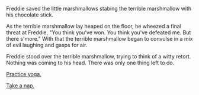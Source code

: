 Freddie saved the little marshmallows stabing the terrible marshmallow with
his chocolate stick.

As the terrible marshmallow lay heaped on the floor, he wheezed a final threat at Freddie,
"You think you've won.  You think you've defeated me.  But there s'more."
With that the terrible marshmallow began to convulse in a mix of evil laughing and gasps for air.

Freddie stood over the terrible marshmallow, trying to think of a witty retort.
Nothing was coming to his head.  There was only one thing left to do.

[Practice yoga.](/english/yoga/breathe/breathe.md)

[Take a nap.](/english/take-a-nap/take-a-nap.md)